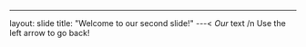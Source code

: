 ---
layout: slide
title: "Welcome to our second slide!"
---<
<i>Our</i> text /n
Use the left arrow to go back!
